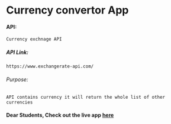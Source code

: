 # Currency convertor App

#### API:
    Currency exchnage API

##### API Link:
    https://www.exchangerate-api.com/

###### Purpose:
    API contains currency it will return the whole list of other currencies

#### Dear Students, Check out the live app [here](http://203.193.173.125/buildriseshine/api/reactjs/currency-convertor/)